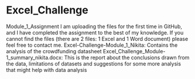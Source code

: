 # Excel_Challenge
Module_1_Assignment
I am uploading the files for the first time in GitHub, and I have completed the assignment to the best of my knowledge. If you cannot find the files (there are 2 files: 1 Excel and 1 Word document) please feel free to contact me.
Excel-Challenge-Module_1_Nikita: Contains the analysis of the crowdfunding datasheet
Excel_Challenge_Module-1_summary_nikita.docx: This is the report about the conclusions drawn from the data, limitations of datasets and suggestions for some more analysis that might help with data analysis
